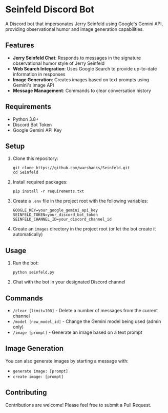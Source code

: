 # Seinfeld Discord Bot

A Discord bot that impersonates Jerry Seinfeld using Google's Gemini API, providing observational humor and image generation capabilities.

## Features

- **Jerry Seinfeld Chat**: Responds to messages in the signature observational humor style of Jerry Seinfeld
- **Web Search Integration**: Uses Google Search to provide up-to-date information in responses
- **Image Generation**: Creates images based on text prompts using Gemini's image API
- **Message Management**: Commands to clear conversation history

## Requirements

- Python 3.8+
- Discord Bot Token
- Google Gemini API Key

## Setup

1. Clone this repository:
   ```
   git clone https://github.com/warshanks/Seinfeld.git
   cd Seinfeld
   ```

2. Install required packages:
   ```
   pip install -r requirements.txt
   ```

3. Create a `.env` file in the project root with the following variables:
   ```
   GOOGLE_KEY=your_google_gemini_api_key
   SEINFELD_TOKEN=your_discord_bot_token
   SEINFELD_CHANNEL_ID=your_discord_channel_id
   ```

4. Create an `images` directory in the project root (or let the bot create it automatically)

## Usage

1. Run the bot:
   ```
   python seinfeld.py
   ```

2. Chat with the bot in your designated Discord channel

## Commands

- `/clear [limit=100]` - Delete a number of messages from the current channel
- `/model [new_model_id]` - Change the Gemini model being used (admin only)
- `/image [prompt]` - Generate an image based on a text prompt

## Image Generation

You can also generate images by starting a message with:
- `generate image: [prompt]`
- `create image: [prompt]`

## Contributing

Contributions are welcome! Please feel free to submit a Pull Request.
